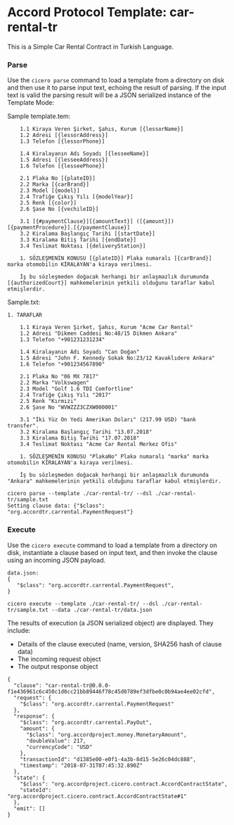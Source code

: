 
# Accord Protocol Template: car-rental-tr

This is a Simple Car Rental Contract in Turkish Language.

### Parse
Use the `cicero parse` command to load a template from a directory on disk and then use it to parse input text, echoing the result of parsing. If the input text is valid the parsing result will be a JSON serialized instance of the Template Mode:

Sample template.tem:

```
    1.1 Kiraya Veren Şirket, Şahıs, Kurum [{lessorName}]
    1.2 Adresi [{lessorAddress}]
    1.3 Telefon [{lessorPhone}]

    1.4 Kiralayanın Adı Soyadı [{lesseeName}]
    1.5 Adresi [{lesseeAddress}]
    1.6 Telefon [{lesseePhone}]

    2.1 Plaka No [{plateID}]
    2.2 Marka [{carBrand}]
    2.3 Model [{model}]
    2.4 Trafiğe Çıkış Yılı [{modelYear}]
    2.5 Renk [{color}]
    2.6 Şase No [{vechileID}]

    3.1 [{#paymentClause}][{amountText}] ([{amount}]) [{paymentProcedure}].[{/paymentClause}]
    3.2 Kiralama Başlangıç Tarihi [{startDate}]
    3.3 Kiralama Bitiş Tarihi [{endDate}]
    3.4 Teslimat Noktası [{deliveryStation}]

    1. SÖZLEŞMENİN KONUSU [{plateID}] Plaka numaralı [{carBrand}] marka otomobilin KİRALAYAN'a kiraya verilmesi.

    İş bu sözleşmeden doğacak herhangi bir anlaşmazlık durumunda [{authorizedCourt}] mahkemelerinin yetkili olduğunu taraflar kabul etmişlerdir.
```

Sample.txt:

```
1. TARAFLAR

    1.1 Kiraya Veren Şirket, Şahıs, Kurum "Acme Car Rental"
    1.2 Adresi "Dikmen Caddesi No:48/15 Dikmen Ankara"
    1.3 Telefon "+901231231234"

    1.4 Kiralayanın Adı Soyadı "Can Doğan"
    1.5 Adresi "John F. Kennedy Sokak No:23/12 Kavaklıdere Ankara"
    1.6 Telefon "+901234567890"

    2.1 Plaka No "06 MX 7817"
    2.2 Marka "Volkswagen"
    2.3 Model "Golf 1.6 TDI Comfortline"
    2.4 Trafiğe Çıkış Yılı "2017"
    2.5 Renk "Kırmızı"
    2.6 Şase No "WVWZZZ3CZXW000001"

    3.1 "İki Yüz On Yedi Amerikan Doları" (217.99 USD) "bank transfer".
    3.2 Kiralama Başlangıç Tarihi "13.07.2018"
    3.3 Kiralama Bitiş Tarihi "17.07.2018"
    3.4 Teslimat Noktası "Acme Car Rental Merkez Ofis"

    1. SÖZLEŞMENİN KONUSU "PlakaNo" Plaka numaralı "marka" marka otomobilin KİRALAYAN'a kiraya verilmesi.

    İş bu sözleşmeden doğacak herhangi bir anlaşmazlık durumunda "Ankara" mahkemelerinin yetkili olduğunu taraflar kabul etmişlerdir.
```

```
cicero parse --template ./car-rental-tr/ --dsl ./car-rental-tr/sample.txt
Setting clause data: {"$class": "org.accordtr.carrental.PaymentRequest"}
```

### Execute
Use the `cicero execute` command to load a template from a directory on disk, instantiate a clause based on input text, and then invoke the clause using an incoming JSON payload.

```
data.json:
{
   "$class": "org.accordtr.carrental.PaymentRequest",
}
```

```
cicero execute --template ./car-rental-tr/ --dsl ./car-rental-tr/sample.txt --data ./car-rental-tr/data.json 
```

The results of execution (a JSON serialized object) are displayed. They include:
* Details of the clause executed (name, version, SHA256 hash of clause data)
* The incoming request object
* The output response object

```
{
  "clause": "car-rental-tr@0.0.0-f1e436961c6c450c1d0cc21bb89446f78c45d0789ef3dfbe0c0b94ae4ee02cfd",
  "request": {
    "$class": "org.accordtr.carrental.PaymentRequest"
  },
  "response": {
    "$class": "org.accordtr.carrental.PayOut",
    "amount": {
      "$class": "org.accordproject.money.MonetaryAmount",
      "doubleValue": 217,
      "currencyCode": "USD"
    },
    "transactionId": "d1385e00-e0f1-4a3b-8d15-5e26c04dc888",
    "timestamp": "2018-07-31T07:45:32.890Z"
  },
  "state": {
    "$class": "org.accordproject.cicero.contract.AccordContractState",
    "stateId": "org.accordproject.cicero.contract.AccordContractState#1"
  },
  "emit": []
}
```